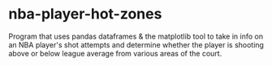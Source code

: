 # nba-player-hot-zones

Program that uses pandas dataframes & the matplotlib tool to take in info on an NBA player's shot attempts and determine whether the player is shooting above or below league average from various areas of the court.

